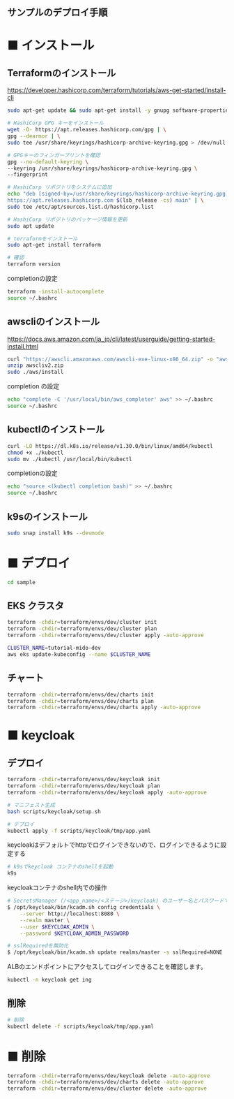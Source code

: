 サンプルのデプロイ手順
---

# ■ インストール
## Terraformのインストール

https://developer.hashicorp.com/terraform/tutorials/aws-get-started/install-cli

```bash
sudo apt-get update && sudo apt-get install -y gnupg software-properties-common

# HashiCorp GPG キーをインストール
wget -O- https://apt.releases.hashicorp.com/gpg | \
gpg --dearmor | \
sudo tee /usr/share/keyrings/hashicorp-archive-keyring.gpg > /dev/null

# GPGキーのフィンガープリントを確認
gpg --no-default-keyring \
--keyring /usr/share/keyrings/hashicorp-archive-keyring.gpg \
--fingerprint

# HashiCorp リポジトリをシステムに追加
echo "deb [signed-by=/usr/share/keyrings/hashicorp-archive-keyring.gpg] \
https://apt.releases.hashicorp.com $(lsb_release -cs) main" | \
sudo tee /etc/apt/sources.list.d/hashicorp.list

# HashiCorp リポジトリのパッケージ情報を更新
sudo apt update

# terraformをインストール
sudo apt-get install terraform

# 確認
terraform version
```

completionの設定

```bash
terraform -install-autocomplete
source ~/.bashrc
```

## awscliのインストール

https://docs.aws.amazon.com/ja_jp/cli/latest/userguide/getting-started-install.html

```bash
curl "https://awscli.amazonaws.com/awscli-exe-linux-x86_64.zip" -o "awscliv2.zip"
unzip awscliv2.zip
sudo ./aws/install
```

completion の設定

```bash
echo "complete -C '/usr/local/bin/aws_completer' aws" >> ~/.bashrc
source ~/.bashrc
```

## kubectlのインストール

```bash
curl -LO https://dl.k8s.io/release/v1.30.0/bin/linux/amd64/kubectl
chmod +x ./kubectl
sudo mv ./kubectl /usr/local/bin/kubectl
```

completionの設定

```bash
echo "source <(kubectl completion bash)" >> ~/.bashrc
source ~/.bashrc
```

## k9sのインストール

```bash
sudo snap install k9s --devmode
```


# ■ デプロイ

```bash
cd sample
```

## EKS クラスタ

```bash
terraform -chdir=terraform/envs/dev/cluster init
terraform -chdir=terraform/envs/dev/cluster plan
terraform -chdir=terraform/envs/dev/cluster apply -auto-approve
```

```bash
CLUSTER_NAME=tutorial-mido-dev
aws eks update-kubeconfig --name $CLUSTER_NAME
```

## チャート

```bash
terraform -chdir=terraform/envs/dev/charts init
terraform -chdir=terraform/envs/dev/charts plan
terraform -chdir=terraform/envs/dev/charts apply -auto-approve
```

# ■ keycloak

## デプロイ

```bash
terraform -chdir=terraform/envs/dev/keycloak init
terraform -chdir=terraform/envs/dev/keycloak plan
terraform -chdir=terraform/envs/dev/keycloak apply -auto-approve
```

```bash
# マニフェスト生成
bash scripts/keycloak/setup.sh

# デプロイ
kubectl apply -f scripts/keycloak/tmp/app.yaml
```

keycloakはデフォルトでhttpでログインできないので、ログインできるように設定する

```bash
# k9sでkeycloak コンテナのshellを起動
k9s
```

keycloakコンテナのshell内での操作

```bash
# SecretsManager (/<app_name>/<ステージ>/keycloak) のユーザー名とパスワードでログイン
$ /opt/keycloak/bin/kcadm.sh config credentials \
    --server http://localhost:8080 \
    --realm master \
    --user $KEYCLOAK_ADMIN \
    --password $KEYCLOAK_ADMIN_PASSWORD

# sslRequiredを無効化
$ /opt/keycloak/bin/kcadm.sh update realms/master -s sslRequired=NONE
```

ALBのエンドポイントにアクセスしてログインできることを確認します。

```bash
kubectl -n keycloak get ing
```

## 削除

```bash
# 削除
kubectl delete -f scripts/keycloak/tmp/app.yaml
```

# ■ 削除

```bash
terraform -chdir=terraform/envs/dev/keycloak delete -auto-approve
terraform -chdir=terraform/envs/dev/charts delete -auto-approve
terraform -chdir=terraform/envs/dev/cluster delete -auto-approve
```
